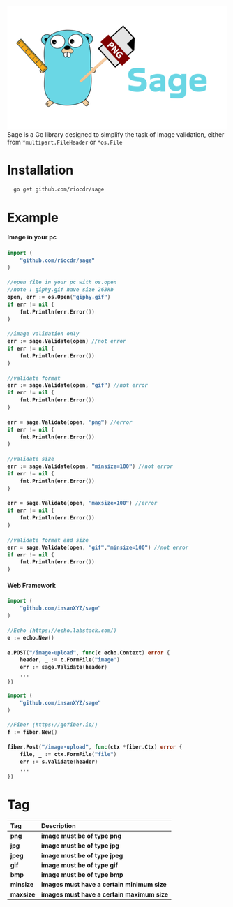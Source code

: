 ![image](./sage.png)
Sage is a Go library designed to simplify the task of image validation, either from `*multipart.FileHeader` or `*os.File` 

# Installation
```sh
  go get github.com/riocdr/sage
```

# Example

#### <b>Image in your pc
```go
import (
    "github.com/riocdr/sage"
)

//open file in your pc with os.open
//note : giphy.gif have size 263kb
open, err := os.Open("giphy.gif")
if err != nil {
    fmt.Println(err.Error())
}

//image validation only
err := sage.Validate(open) //not error
if err != nil {
    fmt.Println(err.Error())
}

//validate format 
err := sage.Validate(open, "gif") //not error
if err != nil {
    fmt.Println(err.Error())
}

err = sage.Validate(open, "png") //error
if err != nil {
    fmt.Println(err.Error())
}

//validate size
err := sage.Validate(open, "minsize=100") //not error
if err != nil {
    fmt.Println(err.Error())
}

err = sage.Validate(open, "maxsize=100") //error
if err != nil {
    fmt.Println(err.Error())
}

//validate format and size
err = sage.Validate(open, "gif","minsize=100") //not error
if err != nil {
    fmt.Println(err.Error())
}
```
#### <b>Web Framework
```go
import (
    "github.com/insanXYZ/sage"
)

//Echo (https://echo.labstack.com/)
e := echo.New()

e.POST("/image-upload", func(c echo.Context) error {
    header, _ := c.FormFile("image")
    err := sage.Validate(header)
    ...
})
```
```go
import (
    "github.com/insanXYZ/sage"
)

//Fiber (https://gofiber.io/)
f := fiber.New()

fiber.Post("/image-upload", func(ctx *fiber.Ctx) error {
    file, _ := ctx.FormFile("file")
    err := s.Validate(header)
    ...
})
```

# Tag

| Tag     | Description                             |
|:--------|:----------------------------------------|
| png     | image must be of type png               |
| jpg     | image must be of type jpg               |
| jpeg    | image must be of type jpeg              |
| gif     | image must be of type gif               |
| bmp     | image must be of type bmp               |
| minsize | images must have a certain minimum size |
| maxsize | images must have a certain maximum size |

